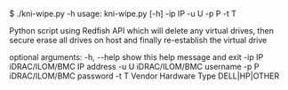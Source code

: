 $ ./kni-wipe.py -h
usage: kni-wipe.py [-h] -ip IP -u U -p P -t T

Python script using Redfish API which will delete any virtual drives, then
secure erase all drives on host and finally re-establish the virtual drive

optional arguments:
  -h, --help  show this help message and exit
  -ip IP      iDRAC/ILOM/BMC IP address
  -u U        iDRAC/ILOM/BMC username
  -p P        iDRAC/ILOM/BMC password
  -t T        Vendor Hardware Type DELL|HP|OTHER
